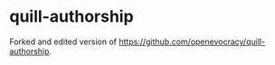 # quill-authorship

Forked and edited version of https://github.com/openevocracy/quill-authorship.

